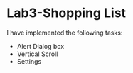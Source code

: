 # Lab3-Shopping List

I have implemented the following tasks:
- Alert Dialog box
- Vertical Scroll
- Settings
